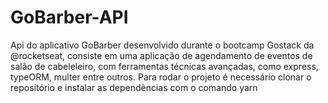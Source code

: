 # GoBarber-API

Api do aplicativo GoBarber desenvolvido durante o bootcamp Gostack da @rocketseat, consiste em uma aplicação de agendamento de eventos de salão de cabeleleiro, com ferramentas técnicas avançadas, como express, typeORM, multer entre outros. Para rodar o projeto é necessário clonar o repositório e instalar as dependências com o comando yarn
